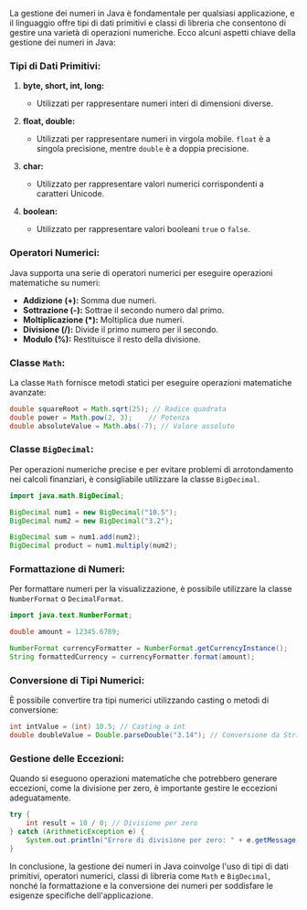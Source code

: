 La gestione dei numeri in Java è fondamentale per qualsiasi applicazione, e il linguaggio offre tipi di dati primitivi e classi di libreria che consentono di gestire una varietà di operazioni numeriche. Ecco alcuni aspetti chiave della gestione dei numeri in Java:

### Tipi di Dati Primitivi:

1. **byte, short, int, long:**
   - Utilizzati per rappresentare numeri interi di dimensioni diverse.

2. **float, double:**
   - Utilizzati per rappresentare numeri in virgola mobile. `float` è a singola precisione, mentre `double` è a doppia precisione.

3. **char:**
   - Utilizzato per rappresentare valori numerici corrispondenti a caratteri Unicode.

4. **boolean:**
   - Utilizzato per rappresentare valori booleani `true` o `false`.

### Operatori Numerici:

Java supporta una serie di operatori numerici per eseguire operazioni matematiche su numeri:

- **Addizione (+):** Somma due numeri.
- **Sottrazione (-):** Sottrae il secondo numero dal primo.
- **Moltiplicazione (*):** Moltiplica due numeri.
- **Divisione (/):** Divide il primo numero per il secondo.
- **Modulo (%):** Restituisce il resto della divisione.

### Classe `Math`:

La classe `Math` fornisce metodi statici per eseguire operazioni matematiche avanzate:

```java
double squareRoot = Math.sqrt(25); // Radice quadrata
double power = Math.pow(2, 3);    // Potenza
double absoluteValue = Math.abs(-7); // Valore assoluto
```

### Classe `BigDecimal`:

Per operazioni numeriche precise e per evitare problemi di arrotondamento nei calcoli finanziari, è consigliabile utilizzare la classe `BigDecimal`.

```java
import java.math.BigDecimal;

BigDecimal num1 = new BigDecimal("10.5");
BigDecimal num2 = new BigDecimal("3.2");

BigDecimal sum = num1.add(num2);
BigDecimal product = num1.multiply(num2);
```

### Formattazione di Numeri:

Per formattare numeri per la visualizzazione, è possibile utilizzare la classe `NumberFormat` o `DecimalFormat`.

```java
import java.text.NumberFormat;

double amount = 12345.6789;

NumberFormat currencyFormatter = NumberFormat.getCurrencyInstance();
String formattedCurrency = currencyFormatter.format(amount);
```

### Conversione di Tipi Numerici:

È possibile convertire tra tipi numerici utilizzando casting o metodi di conversione:

```java
int intValue = (int) 10.5; // Casting a int
double doubleValue = Double.parseDouble("3.14"); // Conversione da String a double
```

### Gestione delle Eccezioni:

Quando si eseguono operazioni matematiche che potrebbero generare eccezioni, come la divisione per zero, è importante gestire le eccezioni adeguatamente.

```java
try {
    int result = 10 / 0; // Divisione per zero
} catch (ArithmeticException e) {
    System.out.println("Errore di divisione per zero: " + e.getMessage());
}
```

In conclusione, la gestione dei numeri in Java coinvolge l'uso di tipi di dati primitivi, operatori numerici, classi di libreria come `Math` e `BigDecimal`, nonché la formattazione e la conversione dei numeri per soddisfare le esigenze specifiche dell'applicazione.